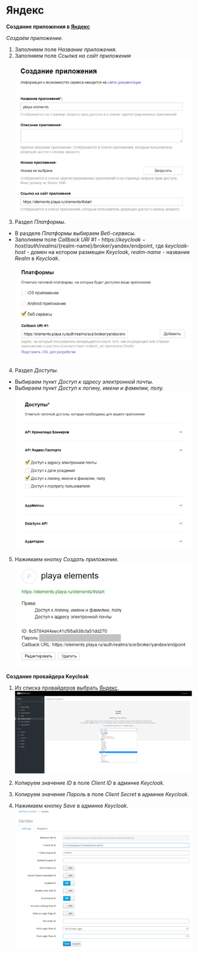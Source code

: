 # Яндекс

**Создание приложения в [Яндекс](https://oauth.yandex.ru/client/new)**

_Создаём приложение._
1. Заполняем поле *Название приложения*.
2. Заполняем поле *Ссылка на сайт приложения*
![Общие настройки приложения](screenshots/yandex_provider_1.png)
3. Раздел *Платформы*.
+ В разделе *Платформы* выбираем *Веб-сервисы*.
+ Заполняем поле *Callback URI #1* - https://${keycloak-host}/auth/realms/${realm-name}/broker/yandex/endpoint, где
 _keycloak-host_ - домен на котором размещен _Keycloak_,
 _realm-name_ - название _Realm_ в _Keycloak_.
 ![Раздел платформы](screenshots/yandex_provider_2.png)
4. Раздел *Доступы*.
+ Выбираем пункт _Доступ к адресу электронной почты._
+ Выбираем пункт _Доступ к логину, имени и фамилии, полу._
 ![Раздел Доступы](screenshots/yandex_provider_3.png)
5. Нажимаем кнопку *Создать приложение*.
 ![Созданое приложение Яндекс](screenshots/yandex_provider_4.png)

**Создание провайдера Keycloak**
1. Из списка провайдеров выбрать [Яндекс](https://yandex.ru).
![Выбор Яндекс провайдера](screenshots/yandex_provider_5.png)

2. Копируем значение *ID* в поле *Client ID* в админке *Keycloak*.
3. Копируем значение *Пароль* в поле *Client Secret* в админке *Keycloak*.
4. Нажимаем кнопку *Save* в админке *Keycloak*.
![Создание провайдера Keycloak](screenshots/yandex_provider_6.png)
